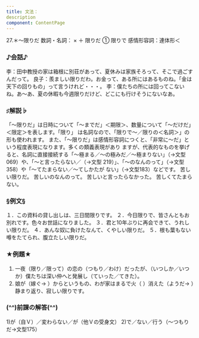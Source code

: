 ```yaml
---
title: 文法：
description
component: ContentPage
---
```



27.＊～限りだ
数詞・名詞： × ＋ 限りだ ①
                            限りで
感情形容詞：連体形＜

### ♪会話♪
李：田中教授の家は箱根に別荘があって、夏休みは家族そろって、そこで過ごすんだって。
良子：羨ましい限りだわ。お金って、ある所にはあるものね。「金は天下の回りもの」って言うけれど・・・。
李：僕たちの所には回ってこないね。あ～あ、夏の休暇も今週限りだけど、どこにも行けそうにないなあ。

### ♯解説♭
「～限りだ」は日時について「～までだ」＜期限＞、数量について「～だけだ」＜限定＞を表します。「限り」 は名詞なので、「限りで～／限りの＜名詞＞」の形も使われます。
また、「～限りだ」は感情形容詞につくと、「非常に～だ」という程度表現になります。多くの類義表現があり ますが、代表的なものを挙げると、名詞に直接接続する「～極まる／～の極みだ／～極まりない」（→文型 069）や、「～と言ったらない／（→文型 219）」、「～のなんのって」（→文型 358）や「～てたまらない／～てしかたが ない」（→文型183）などです。
苦しい限りだ。
苦しいのなんのって。
苦しいと言ったらなかった。
苦しくてたまらない。

### §例文§
１．この資料の貸し出しは、三日間限りです。
２．今日限りで、皆さんともお別れです。色々お世話になりました。
３．君と10年ぶりに再会できて、うれしい限りだ。
４．あんな奴に負けたなんて、くやしい限りだ。
５．根も葉もない噂をたてられ、腹立たしい限りだ。

### ★例題★
1) 一夜（限り／限って）の恋の（つもり／わけ）だったが、（いつしか／いつか）僕たちは深い仲へと発展し（ていった／てきた）。    
2) 娘が（嫁ぐ→ ）からというもの、わが家はまるで火（ ）消えた（ようだ→ ）静まり返り、寂しい限りです。

### (^^)前課の解答(^^)
1)が（自Ｖ）／変わらない／が（他Ｖの受身文）
2)で／ない／行う（～つもりだ→文型175）
